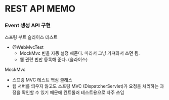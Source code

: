 # REST API MEMO
### Event 생성 API 구현  

스프링 부트 슬라이스 테스트

- @WebMvcTest  
    - MockMvc 빈을 자동 설정 해준다. 따라서 그냥 가져와서 쓰면 됨.  
    - 웹 관련 빈만 등록해 준다. (슬라이스)

MockMvc  
  - 스프링 MVC 테스트 핵심 클래스  
  - 웹 서버를 띄우지 않고도 스프링 MVC (DispatcherServlet)가 요청을 처리하는 과정을 확인할 수 있기 때문에 컨트롤러 테스트용으로 자주 쓰임
    